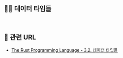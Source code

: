 ## 🧑‍💻 데이터 타입들

<br>

## 📙 관련 URL
- [The Rust Programming Language - 3.2. 데이터 타입들](https://rinthel.github.io/rust-lang-book-ko/ch03-02-data-types.html)
<br>  
